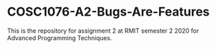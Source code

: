 # COSC1076-A2-Bugs-Are-Features
This is the repository for assignment 2 at RMIT semester 2 2020 for Advanced Programming Techniques.

